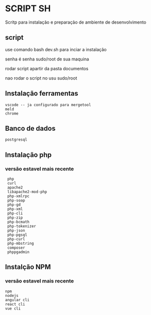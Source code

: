 # SCRIPT SH
Scritp para instalação e preparação de ambiente de desenvolvimento
##  script
 use comando bash dev.sh para inciar a instalação

 senha é senha sudo/root de sua maquina 
 
 rodar script apartir da pasta documentos
 
 nao rodar o script no usu sudo/root
## Instalação ferramentas 
```
vscode -- ja configurado para mergetool
meld
chrome
```
## Banco de dados
```
postgresql
```

## Instalação php
### versão estavel mais recente
```
 php
 curl
 apache2
 libapache2-mod-php
 php-xmlrpc
 php-soap
 php-gd
 php-xml
 php-cli
 php-zip
 php-bcmath
 php-tokenizer
 php-json
 php-pgsql
 php-curl
 php-mbstring
 composer
 phppgadmin
```
## Instalção NPM 
### versão estavel mais recente
```
npm
nodejs
angular cli
react cli
vue cli
```
